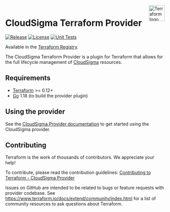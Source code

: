 <a href="https://terraform.io">
    <img src=".github/terraform_logo.svg" alt="Terraform logo" title="Terraform" align="right" height="50" />
</a>

# CloudSigma Terraform Provider

[![Release](https://img.shields.io/github/v/tag/cloudsigma/terraform-provider-cloudsigma?label=release)](https://github.com/cloudsigma/terraform-provider-cloudsigma/releases)
[![License](https://img.shields.io/github/license/cloudsigma/terraform-provider-cloudsigma.svg)](https://github.com/cloudsigma/terraform-provider-cloudsigma/blob/master/LICENSE)
[![Unit Tests](https://github.com/cloudsigma/terraform-provider-cloudsigma/workflows/unit%20tests/badge.svg)](https://github.com/cloudsigma/terraform-provider-cloudsigma/actions)

Available in the [Terraform Registry](https://registry.terraform.io/providers/cloudsigma/cloudsigma/latest).

The CloudSigma Terraform Provider is a plugin for Terraform that allows for the
full lifecycle management of [CloudSigma](https://www.cloudsigma.com) resources.


## Requirements

- [Terraform](https://www.terraform.io/downloads.html) >= 0.12+
- [Go](https://golang.org/doc/install) 1.18 (to build the provider plugin)

## Using the provider

See the [CloudSigma Provider documentation](https://registry.terraform.io/providers/cloudsigma/cloudsigma/latest/docs)
to get started using the CloudSigma provider.


## Contributing

Terraform is the work of thousands of contributors. We appreciate your help!

To contribute, please read the contribution guidelines: [Contributing to Terraform - CloudSigma Provider](.github/CONTRIBUTING.md)

Issues on GitHub are intended to be related to bugs or feature requests with
provider codebase. See https://www.terraform.io/docs/extend/community/index.html
for a list of community resources to ask questions about Terraform.
